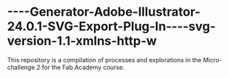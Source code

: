 # ----Generator-Adobe-Illustrator-24.0.1-SVG-Export-Plug-In----svg-version-1.1-xmlns-http-w
This repository is a compilation of processes and explorations in the Micro-challenge 2 for the Fab Academy course.
